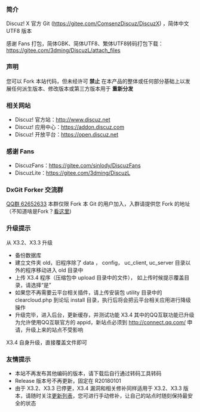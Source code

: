 ### **简介** 

Discuz! X 官方 Git (https://gitee.com/ComsenzDiscuz/DiscuzX) ，简体中文 UTF8 版本

感谢 Fans 打包，简体GBK、简体UTF8、繁体UTF8转码打包下载：https://gitee.com/3dming/DiscuzL/attach_files

### **声明**
您可以 Fork 本站代码，但未经许可 **禁止** 在本产品的整体或任何部分基础上以发展任何派生版本、修改版本或第三方版本用于 **重新分发** 

### **相关网站**
 
- Discuz! 官方站：http://www.discuz.net
- Discuz! 应用中心：https://addon.discuz.com
- Discuz! 开放平台：https://open.discuz.net

### **感谢 Fans**

- DiscuzFans：https://gitee.com/sinlody/DiscuzFans
- DiscuzLite：https://gitee.com/3dming/DiscuzL

### **DxGit Forker 交流群**
[QQ群 62652633](http://shang.qq.com/wpa/qunwpa?idkey=5c7c9ff98ebd001751bcda84b47c77830c554f729c72c247957cd86bdd83aa47) 本群仅限 Fork 本 Git 的用户加入，入群请提供您 Fork 的地址（不知道啥是Fork？[看这里](http://git.mydoc.io/?t=180700))

### **升级提示**
从 X3.2、X3.3 升级
- 备份数据库 
- 建立文件夹 old，旧程序除了 data ，  config， uc_client, uc_server 目录以外的程序移动进入 old 目录中
- 上传 X3.4 程序（压缩包中 upload 目录中的文件）， 如上传时候提示覆盖目录，请选择“是”
- 如果您不再需要云平台相关插件，请上传安装包 utility 目录中的 clearcloud.php 到论坛 install 目录，执行后将会把云平台相关应用进行降级操作
- 升级完毕，进入后台，更新缓存，并测试功能 X3.4
其中的QQ互联功能已升级为允许使用QQ互联官方的 appid，新站点必须到 http://connect.qq.com/ 申请，升级上来的站点不受影响

X3.4 自身升级，直接覆盖文件即可

### **友情提示**
- 本站不再发布其他编码的版本，请下载后自行通过转码工具转码
- Release 版本号不再更新，固定在 R20180101
- 由于 X3.2、X3.3 已停更，X3.4 漏洞和相关修补同样适用于 X3.2、X3.3 版本，请随时关注[更新列表](https://gitee.com/ComsenzDiscuz/DiscuzX/commits/master)，您可进行手动修补，让自己的站点时随刻保持最安全的状态